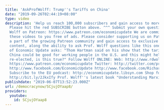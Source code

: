 ```yaml
---
title: 'AskProfWolff: Trump''s Tariffs on China'
date: "2019-09-26T02:44:19+08:00"
type: video
description: 'Help us reach 100,000 subscribers and gain access to more studio time!
  Please hit the red SUBSCRIBE button above. ^^^ Submit your own question for Prof.
  Wolff on Patreon: https://www.patreon.com/economicupdate We are committed to providing
  these videos to you free of ads. Please consider supporting us on Patreon.com. Become
  a part of the growing Patreon community and gain access to exclusive patron-only
  content, along the ability to ask Prof. Wolff questions like this one! A patron
  of Economic Update asks: "Thom Hartman said on his show that the tariffs against
  China could be good for working people in the U.S. and this might help Trump get
  re-elected, is this true?" Follow Wolff ONLINE: Web: http://www.rdwolff.com Patreon:
  https://www.patreon.com/economicupdate Twitter: http://twitter.com/profwolff Facebook:
  http://www.facebook.com/EconomicUpdate http://www.facebook.com/RichardDWolff http://www.facebook.com/DemocracyatWrk
  Subscribe to the EU podcast: http://economicupdate.libsyn.com Shop for EU merchandise:
  http://bit.ly/2JkxIfy Prof. Wolff''s latest book "Understanding Marxism" http://bit.ly/2BH0lkL'
publishdate: "2019-06-07T13:52:23.000Z"
url: /democracynow/SCjujOYaap8/
providers:
  youtube:
    id: SCjujOYaap8
---
```

